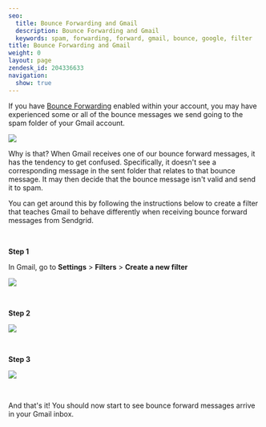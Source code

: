 ```yaml
---
seo:
  title: Bounce Forwarding and Gmail
  description: Bounce Forwarding and Gmail
  keywords: spam, forwarding, forward, gmail, bounce, google, filter
title: Bounce Forwarding and Gmail
weight: 0
layout: page
zendesk_id: 204336633
navigation:
  show: true
---
```


If you have [Bounce Forwarding](https://app.sendgrid.com/settings/mail_settings) enabled within your account, you may have experienced some or all of the bounce messages we send going to the spam folder of your&nbsp;Gmail account.&nbsp;

![]({{root_url}}/images/bounce_forward.gif)

Why is that? When Gmail receives one of our bounce forward messages, it has the tendency to get confused. Specifically, it doesn't see a corresponding message in the sent folder that relates to&nbsp;that bounce message. It may then decide that the bounce message isn't valid and send it to spam.&nbsp;

You can get around this by following the instructions below to create a filter that&nbsp;teaches Gmail to behave differently when receiving bounce forward messages from Sendgrid.&nbsp;

&nbsp;

**Step 1**

In Gmail, go to **Settings** > **Filters** > **Create a new filter**

![]({{root_url}}/images/gmailsettings.gif)

&nbsp;

**Step 2**

![]({{root_url}}/images/Step1.png)

&nbsp;

**Step 3**

![]({{root_url}}/images/Step2.png)

&nbsp;

And that's it! You should now start to see bounce forward messages arrive in your Gmail inbox.&nbsp;

